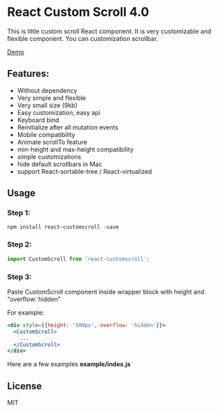 # React Custom Scroll 4.0

This is little custom scroll React component. It is very customizable and flexible component. You can customization scrollbar.

[Demo](http://natrube.net/custom-scroll/index.html)

## Features:
- Without dependency
- Very simple and flexible
- Very small size (9kb)
- Easy customization, easy api
- Keyboard bind
- Reinitialize after all mutation events
- Mobile compatibility
- Animate scrollTo feature
- min-height and max-height compatibility
- simple customizations
- hide default scrollbars in Mac
- support React-sortable-tree / React-virtualized

## Usage

### Step 1:
```
npm install react-customscroll -save
```

### Step 2:

```jsx
import CustomScroll from 'react-customscroll';
```

### Step 3:
Paste CustomScroll component inside wrapper block with height and "overflow: hidden"

For example:
```jsx
<div style={{height: '500px', overflow: 'hidden'}}>
  <CustomScroll>
    ...
  </CustomScroll>
</div>
```

Here are a few examples <strong>example/index.js</strong>

## License

MIT